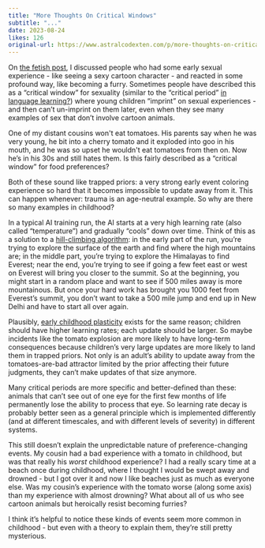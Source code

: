 ```yaml
---
title: "More Thoughts On Critical Windows"
subtitle: "..."
date: 2023-08-24
likes: 126
original-url: https://www.astralcodexten.com/p/more-thoughts-on-critical-windows
---
```

On [the fetish post](https://astralcodexten.substack.com/p/what-can-fetish-research-tell-us), I discussed people who had some early sexual experience - like seeing a sexy cartoon character - and reacted in some profound way, like becoming a furry. Sometimes people have described this as a “critical window” for sexuality (similar to the “critical period” [in language learning?](https://astralcodexten.substack.com/p/critical-periods-for-language-much)) where young children “imprint” on sexual experiences - and then can’t un-imprint on them later, even when they see many examples of sex that don’t involve cartoon animals. 

One of my distant cousins won't eat tomatoes. His parents say when he was very young, he bit into a cherry tomato and it exploded into goo in his mouth, and he was so upset he wouldn't eat tomatoes from then on. Now he’s in his 30s and still hates them. Is this fairly described as a “critical window” for food preferences?

Both of these sound like trapped priors: a very strong early event coloring experience so hard that it becomes impossible to update away from it. This can happen whenever: trauma is an age-neutral example. So why are there so many examples in childhood?

In a typical AI training run, the AI starts at a very high learning rate (also called “temperature”) and gradually “cools” down over time. Think of this as a solution to a [hill-climbing algorithm](https://en.wikipedia.org/wiki/Hill_climbing): in the early part of the run, you’re trying to explore the surface of the earth and find where the high mountains are; in the middle part, you’re trying to explore the Himalayas to find Everest; near the end, you’re trying to see if going a few feet east or west on Everest will bring you closer to the summit. So at the beginning, you might start in a random place and want to see if 500 miles away is more mountainous. But once your hard work has brought you 1000 feet from Everest’s summit, you don’t want to take a 500 mile jump and end up in New Delhi and have to start all over again.

Plausibly, [early childhood plasticity](https://astralcodexten.substack.com/p/critical-periods-for-language-much) exists for the same reason; children should have higher learning rates; each update should be larger. So maybe incidents like the tomato explosion are more likely to have long-term consequences because children’s very large updates are more likely to land them in trapped priors. Not only is an adult’s ability to update away from the tomatoes-are-bad attractor limited by the prior affecting their future judgments, they can’t make updates of that size anymore.

Many critical periods are more specific and better-defined than these: animals that can’t see out of one eye for the first few months of life permanently lose the ability to process that eye. So learning rate decay is probably better seen as a general principle which is implemented differently (and at different timescales, and with different levels of severity) in different systems. 

This still doesn’t explain the unpredictable nature of preference-changing events. My cousin had a bad experience with a tomato in childhood, but was that really his _worst_ childhood experience? I had a really scary time at a beach once during childhood, where I thought I would be swept away and drowned - but I got over it and now I like beaches just as much as everyone else. Was my cousin’s experience with the tomato worse (along some axis) than my experience with almost drowning? What about all of us who see cartoon animals but heroically resist becoming furries?

I think it’s helpful to notice these kinds of events seem more common in childhood - but even with a theory to explain them, they’re still pretty mysterious.
